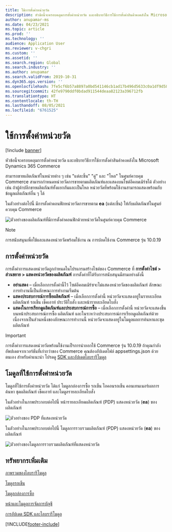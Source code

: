 ```yaml
---
title: ใช้การตั้งค่าหน่วยวัด
description: หัวข้อนี้จะครอบคลุมการตั้งค่าหน่วยวัด และอธิบายวิธีการใช้การตั้งค่าสินค้าคงคลังใน Microsoft Dynamics 365 Commerce
author: anupamar-ms
ms.date: 04/23/2021
ms.topic: article
ms.prod: ''
ms.technology: ''
audience: Application User
ms.reviewer: v-chgri
ms.custom: ''
ms.assetid: ''
ms.search.region: Global
ms.search.industry: ''
ms.author: anupamar
ms.search.validFrom: 2019-10-31
ms.dyn365.ops.version: ''
ms.openlocfilehash: 7fe5cf6b57a8897a0bd541146cb1ad17b496d5633c0a1df9d58b2a4fbc868139
ms.sourcegitcommit: 42fe9790ddf0bdad911544deaa82123a396712fb
ms.translationtype: HT
ms.contentlocale: th-TH
ms.lasthandoff: 08/05/2021
ms.locfileid: "6761525"
---
```

# <a name="apply-unit-of-measure-settings"></a>ใช้การตั้งค่าหน่วยวัด

[!include [banner](includes/banner.md)]

หัวข้อนี้จะครอบคลุมการตั้งค่าหน่วยวัด และอธิบายวิธีการใช้การตั้งค่าสินค้าคงคลังใน Microsoft Dynamics 365 Commerce

สามารถขายผลิตภัณฑ์ในหน่วยต่าง ๆ เช่น "แต่ละชิ้น" "คู่" และ "โหล" ในศูนย์ควบคุม Commerce สามารถกําหนดหน่วยวัดการขายตามผลิตภัณฑ์และแสดงบนไซต์อีคอมเมิร์ซได้ ตัวอย่างเช่น ถ้าผู้ค้าปลีกขายผลิตภัณฑ์ทั้งแยกกันและเป็นโหล หน่วยวัดที่พร้อมใช้งานสามารถแสดงพร้อมกับข้อมูลผลิตภัณฑ์อื่น ๆ ได้

ในตัวอย่างต่อไปนี้ มีการตั้งค่าคอนฟิกหน่วยวัดการขายตาม **ea** (แต่ละชิ้น) ให้กับผลิตภัณฑ์ในศูนย์ควบคุม Commerce

![ตัวอย่างของผลิตภัณฑ์ที่มีการตั้งค่าคอนฟิกด้วยหน่วยวัดในศูนย์ควบคุม Commerce](./media/Productunit-headquarters.PNG)

> [!NOTE]
> การสนับสนุนเพื่อใช้และแสดงหน่วยวัดพร้อมใช้งาน ณ การปลดใช้งาน Commerce รุ่น 10.0.19

## <a name="unit-of-measure-settings"></a>การตั้งค่าหน่วยวัด

การตั้งค่าการแสดงหน่วยวัดถูกกําหนดในโปรแกรมสร้างไซต์ของ Commerce ที่ **การตั้งค่าไซต์ \> ส่วนขยาย \> แสดงหน่วยวัดของผลิตภัณฑ์** การตั้งค่าที่ได้รับการสนับสนุนมีสามอย่างดังนี้

- **อย่าแสดง** – เมื่อเลือกการตั้งค่านี้ไว้ ไซต์อีคอมเมิร์ซจะไม่แสดงหน่วยวัดของผลิตภัณฑ์ ลักษณะการทำงานนี้เป็นลักษณะการทำงานเริ่มต้น
- **แสดงประสบการณ์การซื้อผลิตภัณฑ์** – เมื่อเลือกการตั้งค่านี้ หน่วยวัดจะแสดงอยู่ในรายละเอียดผลิตภัณฑ์ รถเข็น เช็คเอาท์ ประวัติใบสั่ง และหน้ารายละเอียดใบสั่ง
- **แสดงในการเรียกดูผลิตภัณฑ์และประสบการณ์การซื้อ** – เมื่อเลือกการตั้งค่านี้ หน่วยวัดจะแสดงขึ้นบนหน้าประสบการณ์การซื้อ ผลิตภัณฑ์ และในระหว่างประสบการณ์การเรียกดูผลิตภัณฑ์ด้วย เนื่องจากเป็นส่วนหนึ่งของลักษณะการทำงานนี้ หน่วยวัดจะแสดงอยู่ในโมดูลผลการค้นหาและชุดผลิตภัณฑ์

> [!IMPORTANT]
> การตั้งค่าการแสดงหน่วยวัดพร้อมใช้งานเป็ฯการนำออกใช้ Commerce รุ่น 10.0.19 ถ้าคุณกำลังอัพปเดตจากเวอร์ชันที่เก่ากว่าของ Commerce คุณต้องอัปเดตไฟล์ appsettings.json ด้วยตนเอง สำหรับคำแนะนำ โปรดดู [SDK และอัปเดตไลบรารีโมดูล](e-commerce-extensibility/sdk-updates.md#update-the-appsettingsjson-file)

## <a name="modules-that-use-unit-of-measure-settings"></a>โมดูลที่ใช้การตั้งค่าหน่วยวัด

โมดูลที่ใช้การตั้งค่าหน่วยวัด ได้แก่ โมดูลกล่องการซื้อ รถเข็น ไอคอนรถเข็น คอนเทนเนอร์ผลการค้นหา ชุดผลิตภัณฑ์ เช็คเอาท์ และโมดูลรายละเอียดใบสั่ง

ในตัวอย่างในภาพประกอบต่อไปนี้ หน้ารายละเอียดผลิตภัณฑ์ (PDP) แสดงหน่วยวัด (**ea**) ของผลิตภัณฑ์

![ตัวอย่างของ PDP ที่แสดงหน่วยวัด](./media/Productunit-PDP.png)

ในตัวอย่างในภาพประกอบต่อไปนี้ โมดูลการรวบรวมผลิตภัณฑ์ (PDP) แสดงหน่วยวัด (**ea**) ของผลิตภัณฑ์

![ตัวอย่างของโมดูลการรวบรวมผลิตภัณฑ์ที่แสดงหน่วยวัด](./media/Productunit-productcollection.png)

## <a name="additional-resources"></a>ทรัพยากรเพิ่มเติม

[ภาพรวมของไลบรารีโมดูล](starter-kit-overview.md)

[โมดูลรถเข็น](add-cart-module.md)

[โมดูลกล่องการซื้อ](add-buy-box.md)

[หน้าและโมดูลการจัดการบัญชี](account-management.md)

[การอัปเดต SDK และไลบรารีโมดูล](e-commerce-extensibility/sdk-updates.md)

[!INCLUDE[footer-include](../includes/footer-banner.md)]
